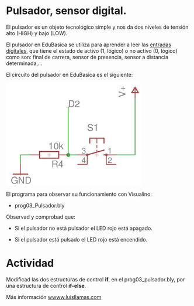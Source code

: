 # Pulsador, sensor digital.
El pulsador es un objeto tecnológico simple y nos da dos niveles de tensión alto (HIGH) y bajo (LOW).

El pulsador en EduBasica se utiliza para aprender a leer las [entradas digitales](https://www.luisllamas.es/entradas-digitales-en-arduino/), que tiene el estado de activo (1, lógico)
o no activo (0, lógico) como son: final de carrera, sensor de presencia, sensor a distancia determinada,...

El circuito del pulsador en EduBasica es el siguiente:

<a href="" target="_blank"><img width="372" height="281" border="0" align="center" src="img/pulsador_cirEdubasica.png "/></a>

El programa para observar su funcionamiento con Visualino:

- prog03_Pulsador.bly

Observad y comprobad que:

- Si el pulsador no está pulsador el LED rojo está apagado.

- Si el pulsador está pulsado el LED rojo está encendido.


# Actividad
Modificad las dos estructuras de control **if**, en el prog03_pulsador.bly, por una estructura de control **if-else**.

Más información [wwww.luisllamas.com](https://www.luisllamas.es/leer-un-pulsador-con-arduino/)
